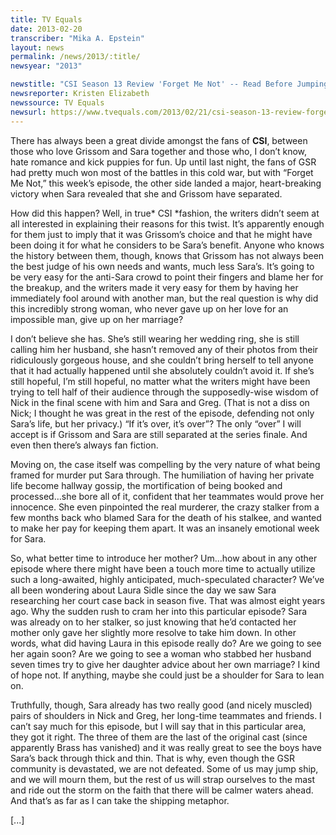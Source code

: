 ```yaml
---
title: TV Equals
date: 2013-02-20
transcriber: "Mika A. Epstein"
layout: news
permalink: /news/2013/:title/
newsyear: "2013"

newstitle: "CSI Season 13 Review 'Forget Me Not' -- Read Before Jumping Ship"
newsreporter: Kristen Elizabeth
newssource: TV Equals
newsurl: https://www.tvequals.com/2013/02/21/csi-season-13-review-forget-me-not-resist-the-urge-to-jump-the-ship/
---
```


There has always been a great divide amongst the fans of **CSI**, between those who love Grissom and Sara together and those who, I don’t know, hate romance and kick puppies for fun. Up until last night, the fans of GSR had pretty much won most of the battles in this cold war, but with “Forget Me Not,” this week’s episode, the other side landed a major, heart-breaking victory when Sara revealed that she and Grissom have separated.

How did this happen? Well, in true* CSI *fashion, the writers didn’t seem at all interested in explaining their reasons for this twist. It’s apparently enough for them just to imply that it was Grissom’s choice and that he might have been doing it for what he considers to be Sara’s benefit. Anyone who knows the history between them, though, knows that Grissom has not always been the best judge of his own needs and wants, much less Sara’s. It’s going to be very easy for the anti-Sara crowd to point their fingers and blame her for the breakup, and the writers made it very easy for them by having her immediately fool around with another man, but the real question is why did this incredibly strong woman, who never gave up on her love for an impossible man, give up on her marriage?

I don’t believe she has. She’s still wearing her wedding ring, she is still calling him her husband, she hasn’t removed any of their photos from their ridiculously gorgeous house, and she couldn’t bring herself to tell anyone that it had actually happened until she absolutely couldn’t avoid it. If she’s still hopeful, I’m still hopeful, no matter what the writers might have been trying to tell half of their audience through the supposedly-wise wisdom of Nick in the final scene with him and Sara and Greg. (That is not a diss on Nick; I thought he was great in the rest of the episode, defending not only Sara’s life, but her privacy.) “If it’s over, it’s over”? The only “over” I will accept is if Grissom and Sara are still separated at the series finale. And even then there’s always fan fiction.

Moving on, the case itself was compelling by the very nature of what being framed for murder put Sara through. The humiliation of having her private life become hallway gossip, the mortification of being booked and processed…she bore all of it, confident that her teammates would prove her innocence. She even pinpointed the real murderer, the crazy stalker from a few months back who blamed Sara for the death of his stalkee, and wanted to make her pay for keeping them apart. It was an insanely emotional week for Sara.

So, what better time to introduce her mother? Um…how about in any other episode where there might have been a touch more time to actually utilize such a long-awaited, highly anticipated, much-speculated character? We’ve all been wondering about Laura Sidle since the day we saw Sara researching her court case back in season five. That was almost eight years ago. Why the sudden rush to cram her into this particular episode? Sara was already on to her stalker, so just knowing that he’d contacted her mother only gave her slightly more resolve to take him down. In other words, what did having Laura in this episode really do? Are we going to see her again soon? Are we going to see a woman who stabbed her husband seven times try to give her daughter advice about her own marriage? I kind of hope not. If anything, maybe she could just be a shoulder for Sara to lean on.

Truthfully, though, Sara already has two really good (and nicely muscled) pairs of shoulders in Nick and Greg, her long-time teammates and friends. I can’t say much for this episode, but I will say that in this particular area, they got it right. The three of them are the last of the original cast (since apparently Brass has vanished) and it was really great to see the boys have Sara’s back through thick and thin. That is why, even though the GSR community is devastated, we are not defeated. Some of us may jump ship, and we will mourn them, but the rest of us will strap ourselves to the mast and ride out the storm on the faith that there will be calmer waters ahead. And that’s as far as I can take the shipping metaphor.

[...]

